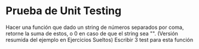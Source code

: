 # Prueba de Unit Testing
Hacer una función que dado un string de números separados por coma, retorne la suma de estos, o 0 en caso de que el string sea "". (Versión resumida del ejemplo en Ejercicios Sueltos)
Escribir 3 test para esta función
